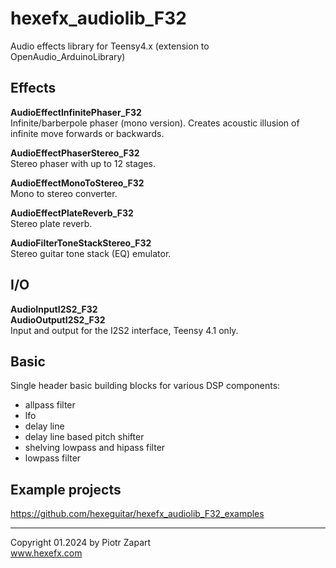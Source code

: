 # hexefx_audiolib_F32
Audio effects library for Teensy4.x (extension to OpenAudio_ArduinoLibrary)  

## Effects  
**AudioEffectInfinitePhaser_F32**  
Infinite/barberpole phaser (mono version). Creates acoustic illusion of infinite move forwards or backwards.  

**AudioEffectPhaserStereo_F32**  
Stereo phaser with up to 12 stages.  

**AudioEffectMonoToStereo_F32**  
Mono to stereo converter.  

**AudioEffectPlateReverb_F32**  
Stereo plate reverb.  

**AudioFilterToneStackStereo_F32**  
Stereo guitar tone stack (EQ) emulator.  

## I/O  
**AudioInputI2S2_F32**  
**AudioOutputI2S2_F32**  
Input and output for the I2S2 interface, Teensy 4.1 only.  

## Basic  
Single header basic building blocks for various DSP components:  
- allpass filter  
- lfo  
- delay line  
- delay line based pitch shifter  
- shelving lowpass and hipass filter
- lowpass filter  

## Example projects  
https://github.com/hexeguitar/hexefx_audiolib_F32_examples

---  
Copyright 01.2024 by Piotr Zapart  
www.hexefx.com

